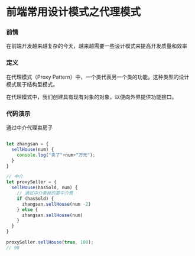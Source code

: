 # 前端常用设计模式之代理模式

### **前情**

在前端开发越来越复杂的今天，越来越需要一些设计模式来提高开发质量和效率

### 定义

在代理模式（Proxy Pattern）中，一个类代表另一个类的功能。这种类型的设计模式属于结构型模式。

在代理模式中，我们创建具有现有对象的对象，以便向外界提供功能接口。

### 代码演示

通过中介代理卖房子

```jsx

let zhangsan = {
  sellHouse(num) {
    console.log("卖了"+num+"万元");
  }
}

// 中介
let proxySeller = {
  sellHouse(hasSold, num) {
    // 通过中介卖掉的要中介费
    if (hasSold) {
      zhangsan.sellHouse(num -2)
    } else {
      zhangsan.sellHouse(num)
    }
  }
}

proxySeller.sellHouse(true, 100);
// 98
```